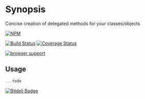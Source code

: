 
# Synopsis

Concise creation of delegated methods for your classes/objects

[![NPM](https://nodei.co/npm/delega.png?downloads=true)](https://nodei.co/npm/delega/)

[![Build Status](https://travis-ci.org/mariocasciaro/delega.png)](https://travis-ci.org/mariocasciaro/delega)
[![Coverage Status](https://coveralls.io/repos/mariocasciaro/delega/badge.png)](https://coveralls.io/r/mariocasciaro/delega)

[![browser support](https://ci.testling.com/mariocasciaro/delega.png)](https://ci.testling.com/mariocasciaro/delega)

## Usage

```javascript
...todo
```


[![Bitdeli Badge](https://d2weczhvl823v0.cloudfront.net/mariocasciaro/delega/trend.png)](https://bitdeli.com/free "Bitdeli Badge")